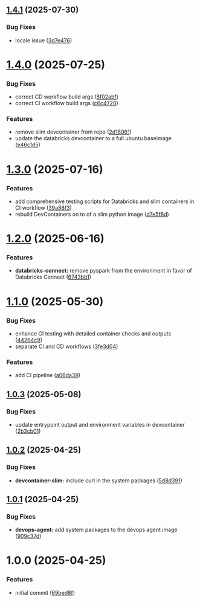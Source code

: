 ## [1.4.1](https://github.com/revodatanl/revo-devcontainers/compare/v1.4.0...v1.4.1) (2025-07-30)


### Bug Fixes

* locale issue ([3d7e476](https://github.com/revodatanl/revo-devcontainers/commit/3d7e476bc2d0b8ce0882e407905105e7f7af9d59))

# [1.4.0](https://github.com/revodatanl/revo-devcontainers/compare/v1.3.0...v1.4.0) (2025-07-25)


### Bug Fixes

* correct CD workflow build args ([8f02abf](https://github.com/revodatanl/revo-devcontainers/commit/8f02abf57c6b468b499d5afe8be8c710619b3a34))
* correct CI workflow build args ([c6c4720](https://github.com/revodatanl/revo-devcontainers/commit/c6c4720d08bbef720b2fa8a1de115b7b9312d14d))


### Features

* remove slim devcontainer from repo ([2d18061](https://github.com/revodatanl/revo-devcontainers/commit/2d1806108de71da2cbbc550add2fd52b8fa1fc0e))
* update the databricks devcontainer to a full ubuntu baseimage ([e46c1d5](https://github.com/revodatanl/revo-devcontainers/commit/e46c1d5d2c2142041ca708cdb6592ebc7556fd03))

# [1.3.0](https://github.com/revodatanl/revo-devcontainers/compare/v1.2.0...v1.3.0) (2025-07-16)


### Features

* add comprehensive testing scripts for Databricks and slim containers in CI workflow ([39a88f3](https://github.com/revodatanl/revo-devcontainers/commit/39a88f3f978dc9a497958996d86962c56cf2dedc))
* rebuild DevContainers on to of a slim python image ([d7e5f8d](https://github.com/revodatanl/revo-devcontainers/commit/d7e5f8db040204ab8b0950de896890093759fe01))

# [1.2.0](https://github.com/revodatanl/revo-devcontainers/compare/v1.1.0...v1.2.0) (2025-06-16)


### Features

* **databricks-connect:** remove pyspark from the environment in favor of Databricks Connect ([6743bb1](https://github.com/revodatanl/revo-devcontainers/commit/6743bb15c35a26ee1d9ec79d2833fc0e5a79df6a))

# [1.1.0](https://github.com/revodatanl/revo-devcontainers/compare/v1.0.3...v1.1.0) (2025-05-30)


### Bug Fixes

* enhance CI testing with detailed container checks and outputs ([44264c9](https://github.com/revodatanl/revo-devcontainers/commit/44264c996c056922344786dbc955d2eb5e4a9aea))
* separate CI and CD workflows ([3fe3d04](https://github.com/revodatanl/revo-devcontainers/commit/3fe3d04d37221314a014bb61c1564a323f7c46df))


### Features

* add CI pipeline ([a06da39](https://github.com/revodatanl/revo-devcontainers/commit/a06da399c7250c923d9961a92595c6f611cb8c08))

## [1.0.3](https://github.com/revodatanl/revo-devcontainers/compare/v1.0.2...v1.0.3) (2025-05-08)


### Bug Fixes

* update entrypoint output and environment variables in devcontainer ([2b3cb01](https://github.com/revodatanl/revo-devcontainers/commit/2b3cb016d0e4edb00f4591cf55015c0cf7a43b3f))

## [1.0.2](https://github.com/revodatanl/revo-devcontainers/compare/v1.0.1...v1.0.2) (2025-04-25)


### Bug Fixes

* **devcontainer-slim:** include curl in the system packages ([5d8d391](https://github.com/revodatanl/revo-devcontainers/commit/5d8d39197762d6a7fa14b87bd53541ee0e3f541d))

## [1.0.1](https://github.com/revodatanl/revo-devcontainers/compare/v1.0.0...v1.0.1) (2025-04-25)


### Bug Fixes

* **devops-agent:** add system packages to the devops agent image ([909c37d](https://github.com/revodatanl/revo-devcontainers/commit/909c37d80fe8c81f05b361563eb26e9abad1e929))

# 1.0.0 (2025-04-25)


### Features

* initial commit ([69bed8f](https://github.com/revodatanl/revo-devcontainers/commit/69bed8f0943617e5c46264848765fae9f8644364))
